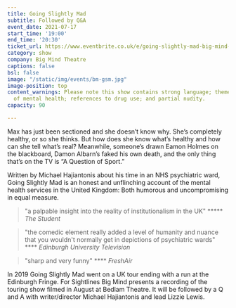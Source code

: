 ```yaml
---
title: Going Slightly Mad
subtitle: Followed by Q&A
event_date: 2021-07-17
start_time: '19:00'
end_time: '20:30'
ticket_url: https://www.eventbrite.co.uk/e/going-slightly-mad-big-mind-theatre-tickets-161677400457
category: show
company: Big Mind Theatre
captions: false
bsl: false
image: "/static/img/events/bm-gsm.jpg"
image-position: top
content_warnings: Please note this show contains strong language; themes and discussions
  of mental health; references to drug use; and partial nudity.
capacity: 90

---
```

Max has just been sectioned and she doesn’t know why. She’s completely healthy, or so she thinks. But how does she know what’s healthy and how can she tell what’s real? Meanwhile, someone’s drawn Eamon Holmes on the blackboard, Damon Albarn’s faked his own death, and the only thing that’s on the TV is “A Question of Sport.”

Written by Michael Hajiantonis about his time in an NHS psychiatric ward, Going Slightly Mad is an honest and unflinching account of the mental health services in the United Kingdom: Both humorous and uncompromising in equal measure.


> "a palpable insight into the reality of institutionalism in the UK" ***** _The Student_

> "the comedic element really added a level of humanity and nuance that you wouldn't normally get in depictions of psychiatric wards" \*\*\*\* _Edinburgh University Television_

> "sharp and very funny" \*\*\*\* _FreshAir_

In 2019 Going Slightly Mad went on a UK tour ending with a run at the Edinburgh Fringe. For Sightlines Big Mind presents a recording of the touring show filmed in August at Bedlam Theatre. It will be followed by a Q and A with writer/director Michael Hajiantonis and lead Lizzie Lewis.